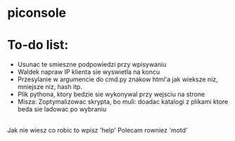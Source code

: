 
# piconsole

# To-do list:
* Usunac te smieszne podpowiedzi przy wpisywaniu
* Waldek napraw IP klienta sie wyswietla na koncu
* Przesylanie w argumencie do cmd.py znakow html'a jak wieksze niz, mniejsze niz, hash itp.
* Plik pythona, ktory bedzie sie wykonywal przy wejsciu na strone
* Misza: Zoptymalizowac skrypta, bo muli: doadac katalogi z plikami ktore beda sie ladowac po wybraniu
<br>
Jak nie wiesz co robic to wpisz 'help'
Polecam rowniez 'motd'
<br>
